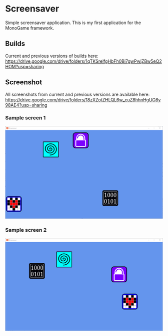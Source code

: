 # Screensaver
 Simple screensaver application. This is my first application for the MonoGame framework.

 ## Builds
Current and previous versions of builds here:
https://drive.google.com/drive/folders/1qTKSrelfgHbFh0Bi7gwPwjZBw5eQ2HOM?usp=sharing

 ## Screenshot
 All screenshots from current and previous versions are available here:
 https://drive.google.com/drive/folders/18zXZotZHLQL6w_cuZ8hhnHgUG6y98AE4?usp=sharing

 ### Sample screen 1
 ![alt text](screenshot/Sample1.PNG)

 ### Sample screen 2
 ![alt text](screenshot/Sample2.PNG)
 
